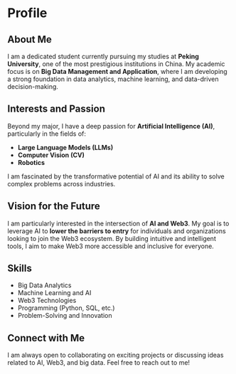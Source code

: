 # Profile

## About Me
I am a dedicated student currently pursuing my studies at **Peking University**, one of the most prestigious institutions in China. My academic focus is on **Big Data Management and Application**, where I am developing a strong foundation in data analytics, machine learning, and data-driven decision-making.

## Interests and Passion
Beyond my major, I have a deep passion for **Artificial Intelligence (AI)**, particularly in the fields of:
- **Large Language Models (LLMs)**
- **Computer Vision (CV)**
- **Robotics**

I am fascinated by the transformative potential of AI and its ability to solve complex problems across industries.

## Vision for the Future
I am particularly interested in the intersection of **AI and Web3**. My goal is to leverage AI to **lower the barriers to entry** for individuals and organizations looking to join the Web3 ecosystem. By building intuitive and intelligent tools, I aim to make Web3 more accessible and inclusive for everyone.

## Skills
- Big Data Analytics
- Machine Learning and AI
- Web3 Technologies
- Programming (Python, SQL, etc.)
- Problem-Solving and Innovation

## Connect with Me
I am always open to collaborating on exciting projects or discussing ideas related to AI, Web3, and big data. Feel free to reach out to me!
